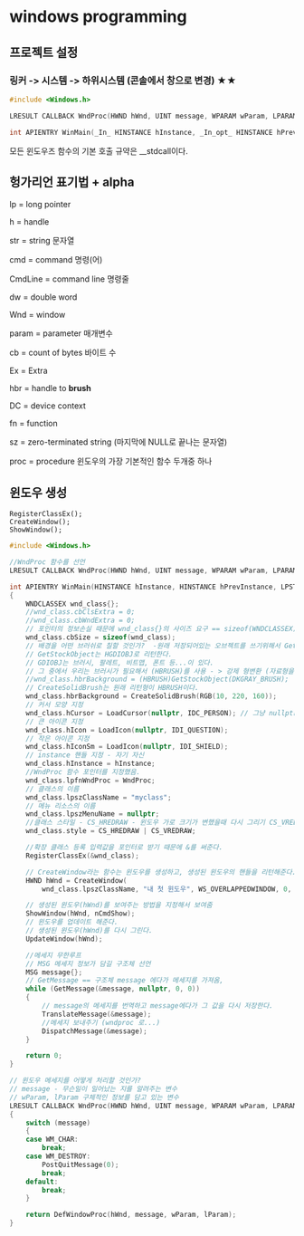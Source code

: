 # windows programming 

## 프로젝트 설정

### 링커 -> 시스템 -> 하위시스템 (콘솔에서 창으로 변경) ★★

```cpp
#include <Windows.h>

LRESULT CALLBACK WndProc(HWND hWnd, UINT message, WPARAM wParam, LPARAM lParam)

int APIENTRY WinMain(_In_ HINSTANCE hInstance, _In_opt_ HINSTANCE hPrevInstance, _In_ LPTSTR lpCmdLine, _In_ int nCmdShow)
```

모든 윈도우즈 함수의 기본 호출 규약은 __stdcall이다.

## 헝가리언 표기법 + alpha

lp = long pointer

h = handle

str = string 문자열

cmd = command 명령(어)

CmdLine = command line 명령줄

dw = double word

Wnd = window

param = parameter 매개변수

cb = count of bytes 바이트 수

Ex = Extra

hbr = handle to **brush**

DC = device context

fn = function

sz = zero-terminated string (마지막에 NULL로 끝나는 문자열)

proc = procedure 윈도우의 가장 기본적인 함수 두개중 하나 

## 윈도우 생성

```
RegisterClassEx();
CreateWindow();
ShowWindow();
```

```cpp
#include <Windows.h>

//WndProc 함수를 선언
LRESULT CALLBACK WndProc(HWND hWnd, UINT message, WPARAM wParam, LPARAM lParam);

int APIENTRY WinMain(HINSTANCE hInstance, HINSTANCE hPrevInstance, LPSTR lpCmdLine, int nCmdShow)
{
	WNDCLASSEX wnd_class{};
	//wnd_class.cbClsExtra = 0;
	//wnd_class.cbWndExtra = 0;
	// 포인터의 정보손실 때문에 wnd_class{}의 사이즈 요구 == sizeof(WNDCLASSEX)로 사이즈 계산
	wnd_class.cbSize = sizeof(wnd_class);
	// 배경을 어떤 브러쉬로 칠할 것인가?  -원래 저장되어있는 오브젝트를 쓰기위해서 GetStockObject 사용
	// GetStockObject는 HGDIOBJ로 리턴한다.
	// GDIOBJ는 브러시, 팔레트, 비트맵, 폰트 등...이 있다.
	// 그 중에서 우리는 브러시가 필요해서 (HBRUSH)를 사용 - > 강제 형변환 (자료형을 강제로 변환
	//wnd_class.hbrBackground = (HBRUSH)GetStockObject(DKGRAY_BRUSH);
	// CreateSolidBrush는 원래 리턴형이 HBRUSH이다.
	wnd_class.hbrBackground = CreateSolidBrush(RGB(10, 220, 160));
	// 커서 모양 지정
	wnd_class.hCursor = LoadCursor(nullptr, IDC_PERSON); // 그냥 nullptr하면 기본 마우스 커서(화살표)
	// 큰 아이콘 지정
	wnd_class.hIcon = LoadIcon(nullptr, IDI_QUESTION);
	// 작은 아이콘 지정
	wnd_class.hIconSm = LoadIcon(nullptr, IDI_SHIELD);
	// instance 핸들 지정 - 자기 자신
	wnd_class.hInstance = hInstance;
	//WndProc 함수 포인터를 지정했음.
	wnd_class.lpfnWndProc = WndProc;
	// 클래스의 이름
	wnd_class.lpszClassName = "myclass";
	// 메뉴 리소스의 이름
	wnd_class.lpszMenuName = nullptr;
	//클래스 스타일 - CS_HREDRAW - 윈도우 가로 크기가 변했을때 다시 그리기 CS_VREDREDRAW  - 윈도우 세로 크기가 변했을때 다시 그리기
	wnd_class.style = CS_HREDRAW | CS_VREDRAW;

	//확장 클래스 등록 입력값을 포인터로 받기 때문에 &를 써준다.
	RegisterClassEx(&wnd_class);

	// CreateWindow라는 함수는 윈도우를 생성하고, 생성된 윈도우의 핸들을 리턴해준다. 그 값을 HWND hWnd에다가 저장한다.
	HWND hWnd = CreateWindow(
		wnd_class.lpszClassName, "내 첫 윈도우", WS_OVERLAPPEDWINDOW, 0, 0, 600, 200, nullptr, nullptr, hInstance, nullptr);

	// 생성된 윈도우(hWnd)를 보여주는 방법을 지정해서 보여줌
	ShowWindow(hWnd, nCmdShow);
	// 윈도우를 업데이트 해준다. 
	// 생성된 윈도우(hWnd)를 다시 그린다.
	UpdateWindow(hWnd);

	//메세지 무한루프
	// MSG 메세지 정보가 담길 구조체 선언
	MSG message{};
	// GetMessage == 구조체 message 에다가 메세지를 가져옴,
	while (GetMessage(&message, nullptr, 0, 0))
	{
		// message의 메세지를 번역하고 message에다가 그 값을 다시 저장한다.
		TranslateMessage(&message);
		//메세지 보내주기 (wndproc 로...)
		DispatchMessage(&message);
	}

	return 0;
}

// 윈도우 메세지를 어떻게 처리할 것인가? 
// message - 무슨일이 일어났는 지를 알려주는 변수
// wParam, lParam 구체적인 정보를 담고 있는 변수
LRESULT CALLBACK WndProc(HWND hWnd, UINT message, WPARAM wParam, LPARAM lParam)
{
	switch (message)
	{
	case WM_CHAR:
		break;
	case WM_DESTROY:
		PostQuitMessage(0);
		break;
	default:
		break;
	}

	return DefWindowProc(hWnd, message, wParam, lParam);
}
```

